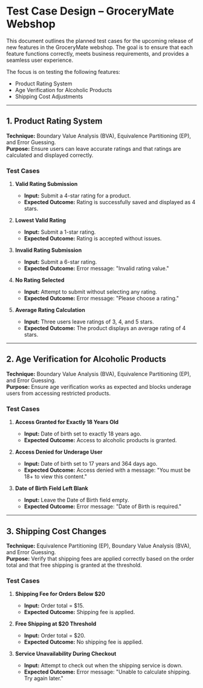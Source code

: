 # Test Case Design – GroceryMate Webshop  

This document outlines the planned test cases for the upcoming release of new features in the GroceryMate webshop. The goal is to ensure that each feature functions correctly, meets business requirements, and provides a seamless user experience.  

The focus is on testing the following features:  
- Product Rating System  
- Age Verification for Alcoholic Products  
- Shipping Cost Adjustments  

---

## 1. Product Rating System  

**Technique:** Boundary Value Analysis (BVA), Equivalence Partitioning (EP), and Error Guessing.  
**Purpose:** Ensure users can leave accurate ratings and that ratings are calculated and displayed correctly.  

### Test Cases  

1. **Valid Rating Submission**  
   - **Input:** Submit a 4-star rating for a product.  
   - **Expected Outcome:** Rating is successfully saved and displayed as 4 stars.  

2. **Lowest Valid Rating**  
   - **Input:** Submit a 1-star rating.  
   - **Expected Outcome:** Rating is accepted without issues.  

3. **Invalid Rating Submission**  
   - **Input:** Submit a 6-star rating.  
   - **Expected Outcome:** Error message: "Invalid rating value."  

4. **No Rating Selected**  
   - **Input:** Attempt to submit without selecting any rating.  
   - **Expected Outcome:** Error message: "Please choose a rating."  

5. **Average Rating Calculation**  
   - **Input:** Three users leave ratings of 3, 4, and 5 stars.  
   - **Expected Outcome:** The product displays an average rating of 4 stars.  

---

## 2. Age Verification for Alcoholic Products  

**Technique:** Boundary Value Analysis (BVA), Equivalence Partitioning (EP), and Error Guessing.  
**Purpose:** Ensure age verification works as expected and blocks underage users from accessing restricted products.  

### Test Cases  

1. **Access Granted for Exactly 18 Years Old**  
   - **Input:** Date of birth set to exactly 18 years ago.  
   - **Expected Outcome:** Access to alcoholic products is granted.  

2. **Access Denied for Underage User**  
   - **Input:** Date of birth set to 17 years and 364 days ago.  
   - **Expected Outcome:** Access denied with a message: "You must be 18+ to view this content."  

3. **Date of Birth Field Left Blank**  
   - **Input:** Leave the Date of Birth field empty.  
   - **Expected Outcome:** Error message: "Date of Birth is required."  

---

## 3. Shipping Cost Changes  

**Technique:** Equivalence Partitioning (EP), Boundary Value Analysis (BVA), and Error Guessing.  
**Purpose:** Verify that shipping fees are applied correctly based on the order total and that free shipping is granted at the threshold.  

### Test Cases  

1. **Shipping Fee for Orders Below $20**  
   - **Input:** Order total = $15.  
   - **Expected Outcome:** Shipping fee is applied.   

2. **Free Shipping at $20 Threshold**  
   - **Input:** Order total = $20.  
   - **Expected Outcome:** No shipping fee is applied.  

3. **Service Unavailability During Checkout**  
   - **Input:** Attempt to check out when the shipping service is down.  
   - **Expected Outcome:** Error message: "Unable to calculate shipping. Try again later."  
